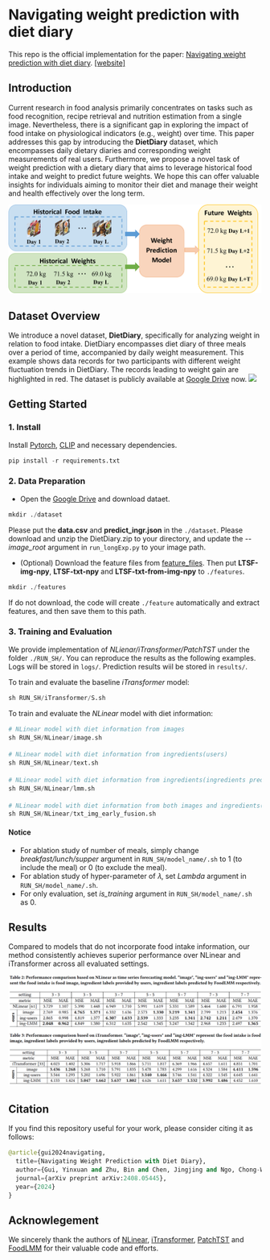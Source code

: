 # Navigating weight prediction with diet diary
This repo is the official implementation for the paper: [Navigating weight prediction with diet diary](https://www.arxiv.org/abs/2408.05445). [[website]](https://yxg1005.github.io/weight-prediction)

## Introduction
Current research in food analysis primarily concentrates on tasks such as food recognition, recipe retrieval and nutrition estimation from a single image. Nevertheless, there is a significant gap in exploring the impact of food intake on physiological indicators (e.g., weight) over time. This paper addresses this gap by introducing the **DietDiary** dataset, which encompasses daily dietary diaries and corresponding weight measurements of real users. Furthermore, we propose a novel task of weight prediction with a dietary diary that aims to leverage historical food intake and weight to predict future weights. We hope this can offer valuable insights for individuals aiming to monitor their diet and manage their weight and health effectively over the long term.

![](.//pics//task-overview.png)

## Dataset Overview
We introduce a novel dataset, **DietDiary**, specifically for analyzing weight in relation to food intake. DietDiary encompasses diet diary of three meals over a period of time, accompanied by daily weight measurement. This example shows data records for two participants with different weight fluctuation trends in DietDiary. The records leading to weight gain are highlighted in red. The dataset is publicly available at [Google Drive](https://drive.google.com/drive/folders/1woo7lQxdfSdojJW6agSBoenYyCUQ1Dof?usp=sharing) now.
![](.//pics//dataset-example.png)

## Getting Started
### 1. Install
Install [Pytorch](https://pytorch.org/get-started/locally/), [CLIP](https://github.com/openai/CLIP) and necessary dependencies.
```python
pip install -r requirements.txt
```

### 2. Data Preparation
* Open the [Google Drive](https://drive.google.com/drive/folders/1woo7lQxdfSdojJW6agSBoenYyCUQ1Dof?usp=sharing) and download dataet.
```python
mkdir ./dataset
```
Please put the **data.csv** and **predict_ingr.json** in the `./dataset`.
Please download and unzip the DietDiary.zip to your directory, and update the *--image_root* argument in `run_longExp.py` to your image path.

* (Optional) Download the feature files from [feature_files](https://drive.google.com/drive/folders/1XYkdJAlY-PIPd3MQWNnX9jlOvOs2RZ36). Then put **LTSF-img-npy**, **LTSF-txt-npy** and **LTSF-txt-from-img-npy** to `./features`. 
```python
mkdir ./features
```
If do not download, the code will create `./feature` automatically and extract features, and then save them to this path.

### 3. Training and Evaluation
We provide implementation of *NLienar/iTransformer/PatchTST* under the folder `./RUN_SH/`. You can reproduce the results as the following examples. Logs will be stored in `logs/`. Prediction results wiil be stored in `results/`.

To train and evaluate the baseline *iTransformer* model:
```python
sh RUN_SH/iTransformer/S.sh
```
To train and evaluate the *NLinear* model with diet information:
```python
# NLinear model with diet information from images
sh RUN_SH/NLinear/image.sh

# NLinear model with diet information from ingredients(users)
sh RUN_SH/NLinear/text.sh

# NLinear model with diet information from ingredients(ingredients prediction model)
sh RUN_SH/NLinear/lmm.sh

# NLinear model with diet information from both images and ingredients(users)
sh RUN_SH/NLinear/txt_img_early_fusion.sh
```

#### Notice
* For ablation study of number of meals, simply change *breakfast/lunch/supper* argument in `RUN_SH/model_name/.sh` to 1 (to include the meal) or 0 (to exclude the meal).
* For ablation study of hyper-parameter of 𝜆, set *Lambda* argument in `RUN_SH/model_name/.sh`.
* For only evaluation, set *is_training* argument in `RUN_SH/model_name/.sh` as 0.

## Results
Compared to models that do not incorporate food intake information, our method consistently achieves superior performance over NLinear and iTransformer across all evaluated settings.

![](.//pics//exp-result.png)

## Citation
If you find this repository useful for your work, please consider citing it as follows:
```python
@article{gui2024navigating,
  title={Navigating Weight Prediction with Diet Diary},
  author={Gui, Yinxuan and Zhu, Bin and Chen, Jingjing and Ngo, Chong-Wah and Jiang, Yu-Gang},
  journal={arXiv preprint arXiv:2408.05445},
  year={2024}
}
```

## Acknowlegement
We sincerely thank the authors of [NLinear](https://github.com/cure-lab/LTSF-Linear), [iTransformer](https://github.com/thuml/iTransformer), [PatchTST](https://github.com/yuqinie98/PatchTST) and [FoodLMM](https://github.com/YuehaoYin/FoodLMM) for their valuable code and efforts.
